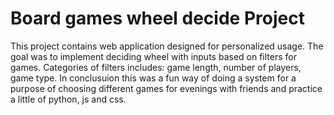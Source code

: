# Board games wheel decide Project
This project contains web application designed for personalized usage. The goal was to implement deciding wheel with inputs based on filters for games. Categories of filters includes: game length, number of players, game type. In conclusuion this was a fun way of doing a system for a purpose of choosing different games for evenings with friends and practice a little of python, js and css. 
